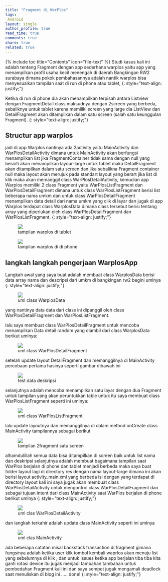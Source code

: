 ```yaml
---
title: "Fragment di WarPlos"
tags:
 Android
layout: single
author_profile: true
read_time: true
comments: true
share: true
related: true
---
```

{% include toc title="Contents" icon="file-text" %}
Studi kasus kali ini adalah tentang Fragment dengan app sederhana warplos yaitu app yang menampilkan profil usaha kecil menengah di daerah Bangkingan RW2 surabaya dimana pokok pembahasannya adalah nantik warplos bisa menyesuaikan tampilan saat di run di phone atau tablet,
{: style="text-align: justify;"}

Ketika di run di phone dia akan menampilkan terpisah antara Listview dengan FragmentDetail class maksudnya dengan 2screen yang berbeda, sebaliknya untuk tablet karena memiliki screen yang large dia ListView dan DetailFragment akan ditampilkan dalam satu screen (salah satu keunggulan Fragment).
{: style="text-align: justify;"}

## Structur app warplos
 jadi di app Warplos nantinya ada 2activity yaitu MainActivity dan WarPlosDetailActivity dimana untuk MainActivity akan berfungsi menampilkan list jika FragmentContainer tidak sama dengan null yang berarti akan menampilkan layour-large untuk tablet maka DetailFragment akan ditampilkan dalam satu screen dan jika sebalikna Fragment container null maka layout akan merujuk pada standart layout yang berart jika list di klik maka akan memanggil class WarPlosDetailActivity, kemudian app Warplos memiliki 2 class Fragment yaitu WarPlosListFragment dan WarPlosDetailFragment dimana untuk class WarPlosListFragment berisi list beberapa nama umkm dan untuk class WarPlosDetailFragment menampilkan data detail dari nama umkm yang clik di layar dan jugak di app Warplos terdapat class WarplosData dimana class tersebut berisi tentang array yang diperlukan oleh class WarPlosDetailFragment dan WarPlosListFragment.
 {: style="text-align: justify;"}
 
<figure style="width: 600px" class="align-center">
<img src="/images/backsack.gif">
<figcaption>tampilan warplos di tablet</figcaption>
</figure>


<figure style="width: 400px" class="align-center">
<img src="/images/waplosanim.gif">
<figcaption>tampilan warplos di di phone</figcaption>
</figure>

## langkah langkah pengerjaan WarplosApp

Langkah awal yang saya buat adalah membuat class WarplosData berisi data array nama dan descripsi dari umkm di bangkingan rw2 begini umlnya 
{: style="text-align: justify;"}
<figure style="width: 400px" class="align-center">
<img src="/images/WarplosData.png">
<figcaption>uml class WarplosData</figcaption>
</figure>
yang nantinya data data dari class ini dipanggil oleh class WarPlosDetailFragment dan WarPlosListFragment.

lalu saya membuat class WarPlosDetailFragment untuk mencoba menampilkan Data detail random yang diambil dari class WarplosData berikut umlnya:

<figure style="width: 400px" class="align-center">
<img src="/images/warplosdetailFragment.png">
<figcaption>uml class WarPlosDetailFragment</figcaption>
</figure>

setelah update layout DetailFragment dan memanggilnya di MainActivity percobaan pertama hasinya seperti gambar dibawah ini
<figure style="width: 400px" class="align-center">
<img src="/images/testdrivedetailwarplos.png">
<figcaption>test data deskripsi</figcaption>
</figure>

selanjutnya adalah mencoba menampilkan satu layar dengan dua Fragment untuk tampilan yang akan peruntukkan table untuk itu saya membuat class WarPlosListFragment seperti ini umlnya:

<figure style="width: 400px" class="align-center">
<img src="/images/warploslistfragment.png">
<figcaption>uml class WarPlosListFragment</figcaption>
</figure>

lalu update layoutnya dan memanggilnya di dalam method onCreate class MainActivity tampilannya sebagai berikut
<figure style="width: 400px" class="align-center">
<img src="/images/separateScreenWarplos.png">
<figcaption>tampilan 2fragment satu screen</figcaption>
</figure>

alhamdulillah semua data bisa ditampilkan di screen baik untuk list nama dan deskripsi selanjutnya adalah membuat bagaimana tampilan saat WarPlos berjalan di phone dan tablet menjadi berbeda maka saya buat folder layout lagi di directory res dengan nama layout-large dimana ini akan berisi layout activity_main.xml yang berbeda isi dengan yang terdapat di directory layout kali ini saya jugak akan membuat class WarPlosDetailActivity untuk mengontrol class WarPlosDetailFragment dan sebagai tujuan intent dari class MainActivity saat WarPlos berjalan di phone berikut umlnya
{: style="text-align: justify;"}
<figure style="width: 400px" class="align-center">
<img src="/images/waplosdetailactivity.png">
<figcaption>uml clas WarPlosDetailActivity</figcaption>
</figure>

dan langkah terkahir adalah update class MainActivity seperti ini umlnya

<figure style="width: 400px" class="align-center">
<img src="/images/mainactivityWarplos.png">
<figcaption>uml clas MainActivity</figcaption>
</figure>

ada beberapa catatan misal backstack transaction di fragment gimana fungsinya adalah ketika user klik tombol kembali waprlos akan menuju list yang sebelumnya di klik , dan untuk issues ketika app berjalan tiba tiba kita ganti rotasi device itu jugak menjadi tambahan tambahan untuk pembedahan Fragment kali ini dan saya sempet jugak mengamali deadlock saat menuliskan di blog ini ..... done!
{: style="text-align: justify;"}
